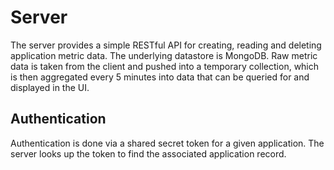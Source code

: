 Server
=========

The server provides a simple RESTful API for creating, reading and deleting application metric data.  The underlying datastore is MongoDB.  Raw metric data is taken from the client and pushed into a temporary collection, which is then aggregated every 5 minutes into data that can be queried for and displayed in the UI.

Authentication
------------------

Authentication is done via a shared secret token for a given application.  The server looks up the token to find the associated application record.